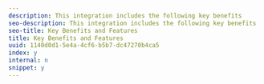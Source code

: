 ```yaml
---
description: This integration includes the following key benefits 
seo-description: This integration includes the following key benefits 
seo-title: Key Benefits and Features
title: Key Benefits and Features
uuid: 1140d0d1-5e4a-4cf6-b5b7-dc47270b4ca5
index: y
internal: n
snippet: y
---
```


